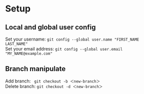 # Setup

## Local and global user config 

Set your username: ```git config --global user.name "FIRST_NAME LAST_NAME"```  
Set your email address: ```git config --global user.email "MY_NAME@example.com"```

## Branch manipulate

Add branch: ``` git checkout -b ＜new-branch＞```  
Delete branch: ``` git checkout -d ＜new-branch＞ ```
